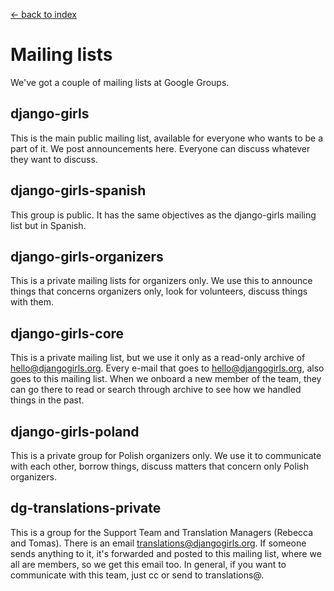 [<- back to index](../README.md)

# Mailing lists 

We've got a couple of mailing lists at Google Groups.

## django-girls

This is the main public mailing list, available for everyone who wants to be a part of it. We post announcements here. Everyone can discuss whatever they want to discuss.

## django-girls-spanish

This group is public. It has the same objectives as the django-girls mailing list but in Spanish.

## django-girls-organizers

This is a private mailing lists for organizers only. We use this to announce things that concerns organizers only, look for volunteers, discuss things with them. 

## django-girls-core

This is a private mailing list, but we use it only as a read-only archive of hello@djangogirls.org. Every e-mail that goes to hello@djangogirls.org, also goes to this mailing list. When we onboard a new member of the team, they can go there to read or search through archive to see how we handled things in the past. 

## django-girls-poland

This is a private group for Polish organizers only. We use it to communicate with each other, borrow things, discuss matters that concern only Polish organizers.

## dg-translations-private

This is a group for the Support Team and Translation Managers (Rebecca and Tomas). There is an email translations@djangogirls.org. If someone sends anything to it, it's forwarded and posted to this mailing list, where we all are members, so we get this email too. In general, if you want to communicate with this team, just cc or send to translations@.